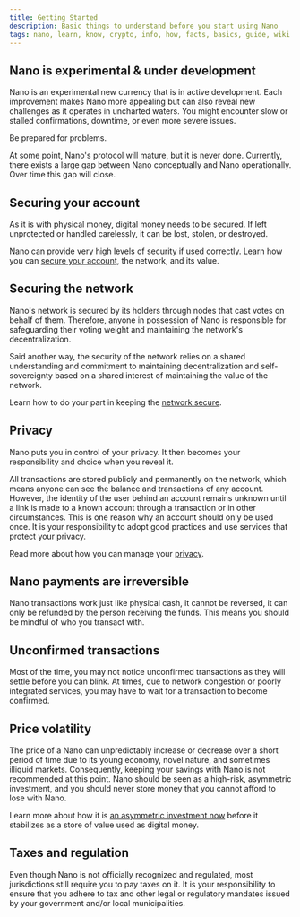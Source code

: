 ```yaml
---
title: Getting Started
description: Basic things to understand before you start using Nano
tags: nano, learn, know, crypto, info, how, facts, basics, guide, wiki
---
```


## Nano is experimental & under development

Nano is an experimental new currency that is in active development. Each improvement makes Nano more appealing but can also reveal new challenges as it operates in uncharted waters. You might encounter slow or stalled confirmations, downtime, or even more severe issues.

Be prepared for problems.

At some point, Nano's protocol will mature, but it is never done. Currently, there exists a large gap between Nano conceptually and Nano operationally. Over time this gap will close.

## Securing your account

As it is with physical money, digital money needs to be secured. If left unprotected or handled carelessly, it can be lost, stolen, or destroyed.

Nano can provide very high levels of security if used correctly. Learn how you can [secure your account](/getting-started-users/storing/basics), the network, and its value.

## Securing the network

Nano's network is secured by its holders through nodes that cast votes on behalf of them. Therefore, anyone in possession of Nano is responsible for safeguarding their voting weight and maintaining the network's decentralization.

Said another way, the security of the network relies on a shared understanding and commitment to maintaining decentralization and self-sovereignty based on a shared interest of maintaining the value of the network.

Learn how to do your part in keeping the [network secure](/getting-started-users/choosing-a-representative).

## Privacy

Nano puts you in control of your privacy. It then becomes your responsibility and choice when you reveal it.

All transactions are stored publicly and permanently on the network, which means anyone can see the balance and transactions of any account. However, the identity of the user behind an account remains unknown until a link is made to a known account through a transaction or in other circumstances. This is one reason why an account should only be used once. It is your responsibility to adopt good practices and use services that protect your privacy.

Read more about how you can manage your [privacy](/getting-started-users/privacy).

## Nano payments are irreversible

Nano transactions work just like physical cash, it cannot be reversed, it can only be refunded by the person receiving the funds. This means you should be mindful of who you transact with.

## Unconfirmed transactions

Most of the time, you may not notice unconfirmed transactions as they will settle before you can blink. At times, due to network congestion or poorly integrated services, you may have to wait for a transaction to become confirmed.

## Price volatility

The price of a Nano can unpredictably increase or decrease over a short period of time due to its young economy, novel nature, and sometimes illiquid markets. Consequently, keeping your savings with Nano is not recommended at this point. Nano should be seen as a high-risk, asymmetric investment, and you should never store money that you cannot afford to lose with Nano.

Learn more about how it is [an asymmetric investment now](/introduction/investment-thesis) before it stabilizes as a store of value used as digital money.

## Taxes and regulation

Even though Nano is not officially recognized and regulated, most jurisdictions still require you to pay taxes on it. It is your responsibility to ensure that you adhere to tax and other legal or regulatory mandates issued by your government and/or local municipalities.
